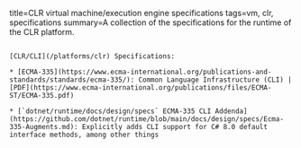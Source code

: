 title=CLR virtual machine/execution engine specifications
tags=vm, clr, specifications
summary=A collection of the specifications for the runtime of the CLR platform.
~~~~~~

[CLR/CLI](/platforms/clr) Specifications:

* [ECMA-335](https://www.ecma-international.org/publications-and-standards/standards/ecma-335/): Common Language Infrastructure (CLI) | [PDF](https://www.ecma-international.org/publications/files/ECMA-ST/ECMA-335.pdf)

* [`dotnet/runtime/docs/design/specs` ECMA-335 CLI Addenda](https://github.com/dotnet/runtime/blob/main/docs/design/specs/Ecma-335-Augments.md): Explicitly adds CLI support for C# 8.0 default interface methods, among other things

